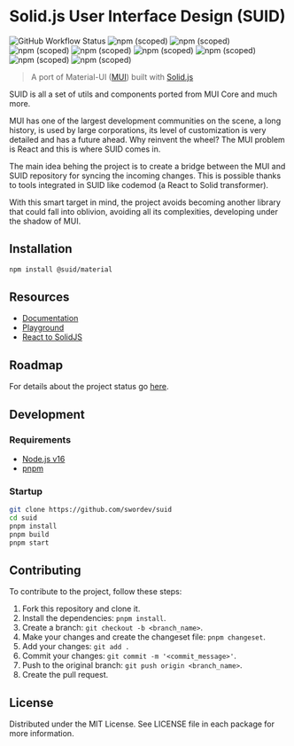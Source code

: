 # Solid.js User Interface Design (SUID)

![GitHub Workflow Status](https://img.shields.io/github/workflow/status/swordev/suid/CI) ![npm (scoped)](https://img.shields.io/npm/v/@suid/material?label=@suid/material) ![npm (scoped)](https://img.shields.io/npm/v/@suid/icons-material?label=@suid/icons-material) <br/> ![npm (scoped)](https://img.shields.io/npm/v/@suid/css?label=@suid/css) ![npm (scoped)](https://img.shields.io/npm/v/@suid/system?label=@suid/system) ![npm (scoped)](https://img.shields.io/npm/v/@suid/base?label=@suid/base) ![npm (scoped)](https://img.shields.io/npm/v/@suid/types?label=@suid/types) ![npm (scoped)](https://img.shields.io/npm/v/@suid/codemod?label=@suid/codemod) ![npm (scoped)](https://img.shields.io/npm/v/@suid/site?label=@suid/site)

> A port of Material-UI ([MUI](https://mui.com/core)) built with [Solid.js](https://solidjs.com)

SUID is all a set of utils and components ported from MUI Core and much more.

MUI has one of the largest development communities on the scene, a long history, is used by large corporations, its level of customization is very detailed and has a future ahead. Why reinvent the wheel? The MUI problem is React and this is where SUID comes in.

The main idea behing the project is to create a bridge between the MUI and SUID repository for syncing the incoming changes. This is possible thanks to tools integrated in SUID like codemod (a React to Solid transformer).

With this smart target in mind, the project avoids becoming another library that could fall into oblivion, avoiding all its complexities, developing under the shadow of MUI.

## Installation

```sh
npm install @suid/material
```

## Resources

- [Documentation](https://suid.io)
- [Playground](https://suid.io/tools/playground)
- [React to SolidJS](https://suid.io/tools/react-to-solid)

## Roadmap

For details about the project status go [here](https://github.com/swordev/suid/blob/main/ROADMAP.md).

## Development

### Requirements

- [Node.js v16](https://nodejs.org)
- [pnpm](https://pnpm.io)

### Startup

```sh
git clone https://github.com/swordev/suid
cd suid
pnpm install
pnpm build
pnpm start
```

## Contributing

To contribute to the project, follow these steps:

1. Fork this repository and clone it.
2. Install the dependencies: `pnpm install`.
3. Create a branch: `git checkout -b <branch_name>`.
4. Make your changes and create the changeset file: `pnpm changeset`.
5. Add your changes: `git add .`
6. Commit your changes: `git commit -m '<commit_message>'`.
7. Push to the original branch: `git push origin <branch_name>`.
8. Create the pull request.

## License

Distributed under the MIT License. See LICENSE file in each package for more information.
